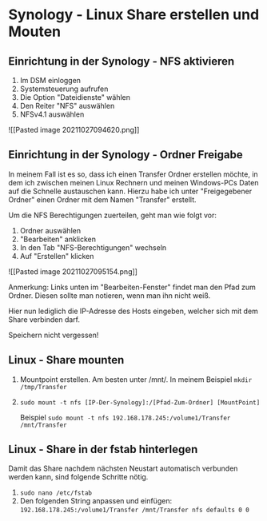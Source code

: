 # Synology - Linux Share erstellen und Mouten

## Einrichtung in der Synology - NFS aktivieren

1. Im DSM einloggen
2. Systemsteuerung aufrufen
3. Die Option "Dateidienste" wählen
4. Den Reiter "NFS" auswählen
5. NFSv4.1 auswählen

![[Pasted image 20211027094620.png]]

## Einrichtung in der Synology - Ordner Freigabe

In meinem Fall ist es so, dass ich einen Transfer Ordner erstellen möchte, in dem ich zwischen meinen Linux Rechnern und meinen Windows-PCs Daten auf die Schnelle austauschen kann.
Hierzu habe ich unter "Freigegebener Ordner" einen Ordner mit dem Namen "Transfer" erstellt.

Um die NFS Berechtigungen zuerteilen, geht man wie folgt vor:

1. Ordner auswählen
2. "Bearbeiten" anklicken
3. In den Tab "NFS-Berechtigungen" wechseln
4. Auf "Erstellen" klicken

![[Pasted image 20211027095154.png]]

Anmerkung: Links unten im "Bearbeiten-Fenster" findet man den Pfad zum Ordner. Diesen sollte man notieren, wenn man ihn nicht weiß.

Hier nun lediglich die IP-Adresse des Hosts eingeben, welcher sich mit dem Share verbinden darf.

Speichern nicht vergessen!

## Linux - Share mounten

1. Mountpoint erstellen. Am besten unter /mnt/. 
 In meinem Beispiel `mkdir /tmp/Transfer`
3. `sudo mount -t nfs [IP-Der-Synology]:/[Pfad-Zum-Ordner] [MountPoint]`

	Beispiel
	`sudo mount -t nfs 192.168.178.245:/volume1/Transfer /mnt/Transfer`
	
## Linux - Share in der fstab hinterlegen

Damit das Share nachdem nächsten Neustart automatisch verbunden werden kann, sind folgende Schritte nötig.

1. `sudo nano /etc/fstab`
2. Den folgenden String anpassen und einfügen: `192.168.178.245:/volume1/Transfer /mnt/Transfer nfs defaults 0 0` 
